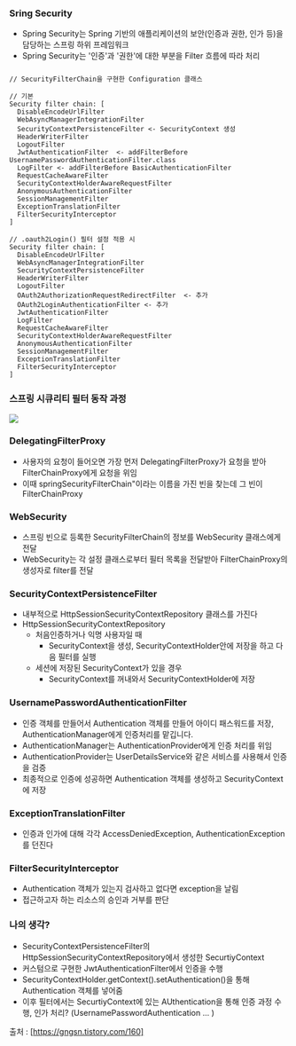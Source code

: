### Sring Security
- Spring Security는 Spring 기반의 애플리케이션의 보안(인증과 권한, 인가 등)을 담당하는 스프링 하위 프레임워크
- Spring Security는 '인증'과 '권한'에 대한 부분을 Filter 흐름에 따라 처리

### 
```
// SecurityFilterChain을 구현한 Configuration 클래스

// 기본
Security filter chain: [
  DisableEncodeUrlFilter
  WebAsyncManagerIntegrationFilter
  SecurityContextPersistenceFilter <- SecurityContext 생성
  HeaderWriterFilter
  LogoutFilter 
  JwtAuthenticationFilter  <- addFilterBefore UsernamePasswordAuthenticationFilter.class
  LogFilter <- addFilterBefore BasicAuthenticationFilter
  RequestCacheAwareFilter
  SecurityContextHolderAwareRequestFilter
  AnonymousAuthenticationFilter
  SessionManagementFilter
  ExceptionTranslationFilter
  FilterSecurityInterceptor
]

// .oauth2Login() 필터 설정 적용 시
Security filter chain: [
  DisableEncodeUrlFilter
  WebAsyncManagerIntegrationFilter
  SecurityContextPersistenceFilter
  HeaderWriterFilter
  LogoutFilter
  OAuth2AuthorizationRequestRedirectFilter  <- 추가
  OAuth2LoginAuthenticationFilter <- 추가
  JwtAuthenticationFilter
  LogFilter
  RequestCacheAwareFilter
  SecurityContextHolderAwareRequestFilter
  AnonymousAuthenticationFilter
  SessionManagementFilter
  ExceptionTranslationFilter
  FilterSecurityInterceptor
]
```

### 스프링 시큐리티 필터 동작 과정
<image src="https://blog.kakaocdn.net/dn/cXYbiA/btrzkpsUfoo/bz3aVvcB1uKdcRamU8BXM1/img.png">

### DelegatingFilterProxy
- 사용자의 요청이 들어오면 가장 먼저 DelegatingFilterProxy가 요청을 받아 FilterChainProxy에게 요청을 위임
- 이때 springSecurityFilterChain"이라는 이름을 가진 빈을 찾는데 그 빈이 FilterChainProxy

### WebSecurity
- 스프링 빈으로 등록한 SecurityFilterChain의 정보를 WebSecurity 클래스에게 전달
- WebSecurity는 각 설정 클래스로부터 필터 목록을 전달받아 FilterChainProxy의 생성자로 filter를 전달

### SecurityContextPersistenceFilter
- 내부적으로 HttpSessionSecurityContextRepository 클래스를 가진다
- HttpSessionSecurityContextRepository
  - 처음인증하거나 익명 사용자일 때
    - SecurityContext을 생성, SecurityContextHolder안에 저장을 하고 다음 필터를 실행
  - 세션에 저장된 SecurityContext가 있을 경우
    - SecurityContext를 꺼내와서 SecurityContextHolder에 저장
   
### UsernamePasswordAuthenticationFilter
- 인증 객체를 만들어서 Authentication 객체를 만들어 아이디 패스워드를 저장, AuthenticationManager에게 인증처리를 맡깁니다.
- AuthenticationManager는 AuthenticationProvider에게 인증 처리를 위임
- AuthenticationProvider는 UserDetailsService와 같은 서비스를 사용해서 인증을 검증
- 최종적으로 인증에 성공하면 Authentication 객체를 생성하고 SecurityContext에 저장

### ExceptionTranslationFilter
- 인증과 인가에 대해 각각 AccessDeniedException, AuthenticationException를 던진다

### FilterSecurityInterceptor
- Authentication 객체가 있는지 검사하고 없다면 exception을 날림
- 접근하고자 하는 리소스의 승인과 거부를 판단

### 나의 생각?
- SecurityContextPersistenceFilter의 HttpSessionSecurityContextRepository에서 생성한 SecurtiyContext
- 커스텀으로 구현한 JwtAuthenticationFilter에서 인증을 수행
- SecurityContextHolder.getContext().setAuthentication()을 통해 Authentication 객체를 넣어줌
- 이후 필터에서는 SecurtiyContext에 있는 AUthentication을 통해 인증 과정 수행, 인가 처리? (UsernamePasswordAuthentication ... )

출처 : [https://gngsn.tistory.com/160]


